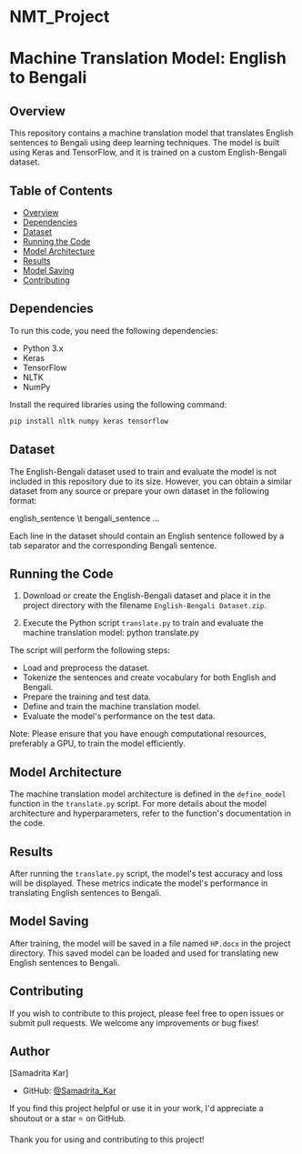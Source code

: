 # NMT_Project

# Machine Translation Model: English to Bengali

## Overview

This repository contains a machine translation model that translates English sentences to Bengali using deep learning techniques. The model is built using Keras and TensorFlow, and it is trained on a custom English-Bengali dataset.

## Table of Contents

- [Overview](#overview)
- [Dependencies](#dependencies)
- [Dataset](#dataset)
- [Running the Code](#running-the-code)
- [Model Architecture](#model-architecture)
- [Results](#results)
- [Model Saving](#model-saving)
- [Contributing](#contributing)

## Dependencies

To run this code, you need the following dependencies:

- Python 3.x
- Keras
- TensorFlow
- NLTK
- NumPy

Install the required libraries using the following command:
```bash
pip install nltk numpy keras tensorflow
```

## Dataset

The English-Bengali dataset used to train and evaluate the model is not included in this repository due to its size. However, you can obtain a similar dataset from any source or prepare your own dataset in the following format:

english_sentence \t bengali_sentence
...

Each line in the dataset should contain an English sentence followed by a tab separator and the corresponding Bengali sentence.

## Running the Code

1. Download or create the English-Bengali dataset and place it in the project directory with the filename `English-Bengali Dataset.zip`.

2. Execute the Python script `translate.py` to train and evaluate the machine translation model:
python translate.py


The script will perform the following steps:

- Load and preprocess the dataset.
- Tokenize the sentences and create vocabulary for both English and Bengali.
- Prepare the training and test data.
- Define and train the machine translation model.
- Evaluate the model's performance on the test data.

Note: Please ensure that you have enough computational resources, preferably a GPU, to train the model efficiently.

## Model Architecture

The machine translation model architecture is defined in the `define_model` function in the `translate.py` script. For more details about the model architecture and hyperparameters, refer to the function's documentation in the code.

## Results

After running the `translate.py` script, the model's test accuracy and loss will be displayed. These metrics indicate the model's performance in translating English sentences to Bengali.

## Model Saving

After training, the model will be saved in a file named `HP.docx` in the project directory. This saved model can be loaded and used for translating new English sentences to Bengali.

## Contributing

If you wish to contribute to this project, please feel free to open issues or submit pull requests. We welcome any improvements or bug fixes!

## Author

[Samadrita Kar]

- GitHub: [@Samadrita_Kar](https://github.com/SAMADRITA-KAR)

If you find this project helpful or use it in your work, I'd appreciate a shoutout or a star ⭐️ on GitHub.

Thank you for using and contributing to this project!

